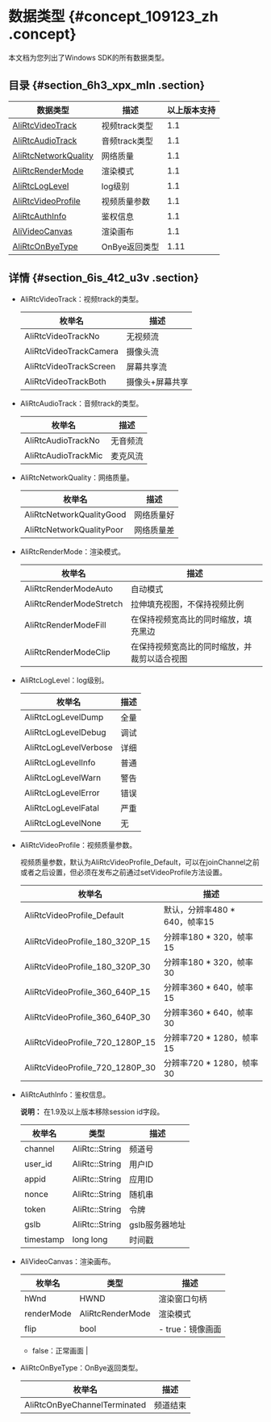 # 数据类型 {#concept_109123_zh .concept}

本文档为您列出了Windows SDK的所有数据类型。

## 目录 {#section_6h3_xpx_mln .section}

|数据类型|描述|以上版本支持|
|----|--|------|
|[AliRtcVideoTrack](#)|视频track类型|1.1|
|[AliRtcAudioTrack](#)|音频track类型|1.1|
|[AliRtcNetworkQuality](#)|网络质量|1.1|
|[AliRtcRenderMode](#)|渲染模式|1.1|
|[AliRtcLogLevel](#)|log级别|1.1|
|[AliRtcVideoProfile](#)|视频质量参数|1.1|
|[AliRtcAuthInfo](#)|鉴权信息|1.1|
|[AliVideoCanvas](#)|渲染画布|1.1|
|[AliRtcOnByeType](#)|OnBye返回类型|1.11|

## 详情 {#section_6is_4t2_u3v .section}

-   AliRtcVideoTrack：视频track的类型。

    |枚举名|描述|
    |---|--|
    |AliRtcVideoTrackNo|无视频流|
    |AliRtcVideoTrackCamera|摄像头流|
    |AliRtcVideoTrackScreen|屏幕共享流|
    |AliRtcVideoTrackBoth|摄像头+屏幕共享|

-   AliRtcAudioTrack：音频track的类型。

    |枚举名|描述|
    |---|--|
    |AliRtcAudioTrackNo|无音频流|
    |AliRtcAudioTrackMic|麦克风流|

-   AliRtcNetworkQuality：网络质量。

    |枚举名|描述|
    |---|--|
    |AliRtcNetworkQualityGood|网络质量好|
    |AliRtcNetworkQualityPoor|网络质量差|

-   AliRtcRenderMode：渲染模式。

    |枚举名|描述|
    |---|--|
    |AliRtcRenderModeAuto|自动模式|
    |AliRtcRenderModeStretch|拉伸填充视图，不保持视频比例|
    |AliRtcRenderModeFill|在保持视频宽高比的同时缩放，填充黑边|
    |AliRtcRenderModeClip|在保持视频宽高比的同时缩放，并裁剪以适合视图|

-   AliRtcLogLevel：log级别。

    |枚举名|描述|
    |---|--|
    |AliRtcLogLevelDump|全量|
    |AliRtcLogLevelDebug|调试|
    |AliRtcLogLevelVerbose|详细|
    |AliRtcLogLevelInfo|普通|
    |AliRtcLogLevelWarn|警告|
    |AliRtcLogLevelError|错误|
    |AliRtcLogLevelFatal|严重|
    |AliRtcLogLevelNone|无|

-   AliRtcVideoProfile：视频质量参数。

    视频质量参数，默认为AliRtcVideoProfile\_Default，可以在joinChannel之前或者之后设置，但必须在发布之前通过setVideoProfile方法设置。

    |枚举名|描述|
    |---|--|
    |AliRtcVideoProfile\_Default|默认，分辨率480 \* 640，帧率15|
    |AliRtcVideoProfile\_180\_320P\_15|分辨率180 \* 320，帧率15|
    |AliRtcVideoProfile\_180\_320P\_30|分辨率180 \* 320，帧率30|
    |AliRtcVideoProfile\_360\_640P\_15|分辨率360 \* 640，帧率15|
    |AliRtcVideoProfile\_360\_640P\_30|分辨率360 \* 640，帧率30|
    |AliRtcVideoProfile\_720\_1280P\_15|分辨率720 \* 1280，帧率15|
    |AliRtcVideoProfile\_720\_1280P\_30|分辨率720 \* 1280，帧率30|

-   AliRtcAuthInfo：鉴权信息。

    **说明：** 在1.9及以上版本移除session id字段。

    |枚举名|类型|描述|
    |---|--|--|
    |channel|AliRtc::String|频道号|
    |user\_id|AliRtc::String|用户ID|
    |appid|AliRtc::String|应用ID|
    |nonce|AliRtc::String|随机串|
    |token|AliRtc::String|令牌|
    |gslb|AliRtc::String|gslb服务器地址|
    |timestamp|long long|时间戳|

-   AliVideoCanvas：渲染画布。

    |枚举名|类型|描述|
    |---|--|--|
    |hWnd|HWND|渲染窗口句柄|
    |renderMode|AliRtcRenderMode|渲染模式|
    |flip|bool|     -   true：镜像画面
    -   false：正常画面
 |

-   AliRtcOnByeType：OnBye返回类型。

    |枚举名|描述|
    |---|--|
    |AliRtcOnByeChannelTerminated|频道结束|


